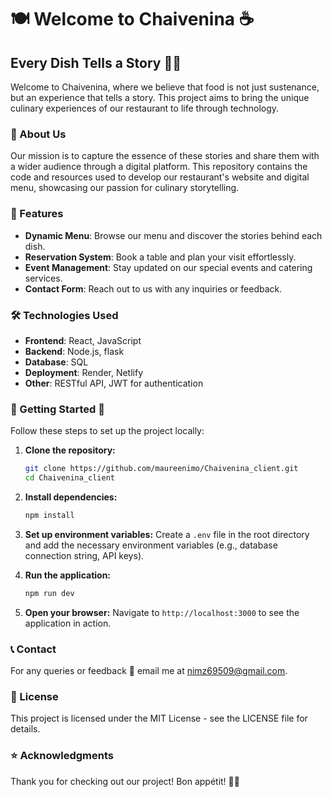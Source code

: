 
# 🍽️ Welcome to Chaivenina ☕

## Every Dish Tells a Story 📖✨

Welcome to Chaivenina, where we believe that food is not just sustenance, but an experience that tells a story. This project aims to bring the unique culinary experiences of our restaurant to life through technology.

### 📜 About Us

Our mission is to capture the essence of these stories and share them with a wider audience through a digital platform. This repository contains the code and resources used to develop our restaurant's website and digital menu, showcasing our passion for culinary storytelling.

### 🌟 Features

- **Dynamic Menu**: Browse our menu and discover the stories behind each dish.
- **Reservation System**: Book a table and plan your visit effortlessly.
- **Event Management**: Stay updated on our special events and catering services.
- **Contact Form**: Reach out to us with any inquiries or feedback.

### 🛠️ Technologies Used

- **Frontend**: React, JavaScript
- **Backend**: Node.js, flask
- **Database**: SQL
- **Deployment**: Render, Netlify
- **Other**: RESTful API, JWT for authentication

### 🚀 Getting Started 🥂 

Follow these steps to set up the project locally:

1. **Clone the repository:**
   ```sh
   git clone https://github.com/maureenimo/Chaivenina_client.git
   cd Chaivenina_client
   ```

2. **Install dependencies:**
   ```sh
   npm install
   ```

3. **Set up environment variables:**
   Create a `.env` file in the root directory and add the necessary environment variables (e.g., database connection string, API keys).

4. **Run the application:**
   ```sh
   npm run dev
   ```

5. **Open your browser:**
   Navigate to `http://localhost:3000` to see the application in action.

### 📞 Contact
For any queries or feedback 💬 email me at nimz69509@gmail.com.

### 🌿 License
This project is licensed under the MIT License - see the LICENSE file for details.

### ⭐ Acknowledgments
Thank you for checking out our project!  Bon appétit! 🍷✨



